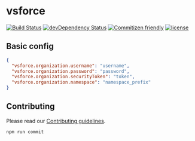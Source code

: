 # vsforce

[![Build Status](https://travis-ci.org/coveo/vsforce.svg?branch=master)](https://travis-ci.org/coveo/vsforce)
[![devDependency Status](https://david-dm.org/coveo/vsforce/dev-status.svg)](https://david-dm.org/coveo/vsforce#info=devDependencies)
[![Commitizen friendly](https://img.shields.io/badge/commitizen-friendly-brightgreen.svg)](http://commitizen.github.io/cz-cli/)
[![license](https://img.shields.io/github/license/coveo/vsforce.svg)](https://github.com/coveo/vsforce/blob/master/LICENSE)


## Basic config

```json
{
  "vsforce.organization.username": "username",
  "vsforce.organization.password": "password",
  "vsforce.organization.securityToken": "token",
  "vsforce.organization.namespace": "namespace_prefix"
}
```

## Contributing

Please read our [Contributing guidelines](.github/CONTRIBUTING.md).

```sh
npm run commit
```
